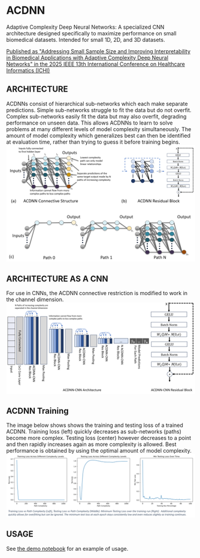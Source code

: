 # ACDNN
Adaptive Complexity Deep Neural Networks: A specialized CNN architecture designed specifically to maximize performance on small biomedical datasets. Intended for small 1D, 2D, and 3D datasets.

[Published as "Addressing Small Sample Size and Improving Interpretability in Biomedical Applications with Adaptive Complexity Deep Neural Networks" in the 2025 IEEE 13th International Conference on Healthcare Informatics (ICHI)](https://ieeexplore.ieee.org/abstract/document/11081529)

## ARCHITECTURE
ACDNNs consist of hierarchical sub-networks which each make separate predictions. Simple sub-networks struggle to fit the data but do not overfit. Complex sub-networks easily fit the data but may also overfit, degrading performance on unseen data. This allows ACDNNs to learn to solve problems at many different levels of model complexity simultaneously. The amount of model complexity which generalizes best can then be identified at evaluation time, rather than trying to guess it before training begins.
![ACDNN Architecture](resources/figure1.png)

## ARCHITECTURE AS A CNN
For use in CNNs, the ACDNN connective restriction is modified to work in the channel dimension.
![ACDNN-CNN Architecture](resources/figure2.png)

## ACDNN Training
The image below shows shows the training and testing loss of a trained ACDNN. Training loss (left) quickly decreases as sub-networks (paths) become more complex. Testing loss (center) however decreases to a point and then rapidly increases again as more complexity is allowed. Best performance is obtained by using the optimal amount of model complexity.
![ACDNN Training](resources/figure3.png)

## USAGE
See [the demo notebook](ACDNN-CNN-3D-demo.ipynb) for an example of usage.
